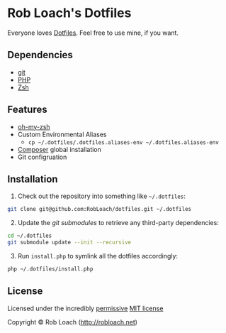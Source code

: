 # Rob Loach's Dotfiles

Everyone loves [Dotfiles](http://dotfiles.github.io). Feel free to use mine, if you want.


## Dependencies

* [git](http://git-scm.com)
* [PHP](http://php.net)
* [Zsh](http://www.zsh.org/)


## Features

* [oh-my-zsh](https://github.com/robbyrussell/oh-my-zsh/)
* Custom Environmental Aliases
  * `cp ~/.dotfiles/.dotfiles.aliases-env ~/.dotfiles.aliases-env`
* [Composer](http://getcomposer.org) global installation
* Git configruation


## Installation

1. Check out the repository into something like `~/.dotfiles`:
  ``` bash
  git clone git@github.com:RobLoach/dotfiles.git ~/.dotfiles
  ```

2. Update the *git submodules* to retrieve any third-party dependencies:
  ``` bash
  cd ~/.dotfiles
  git submodule update --init --recursive
  ```

3. Run `install.php` to symlink all the dotfiles accordingly:
  ``` bash
  php ~/.dotfiles/install.php
  ```


## License

Licensed under the incredibly [permissive](http://en.wikipedia.org/wiki/Permissive_free_software_licence) [MIT license](http://creativecommons.org/licenses/MIT/)

Copyright &copy; Rob Loach (http://robloach.net)

